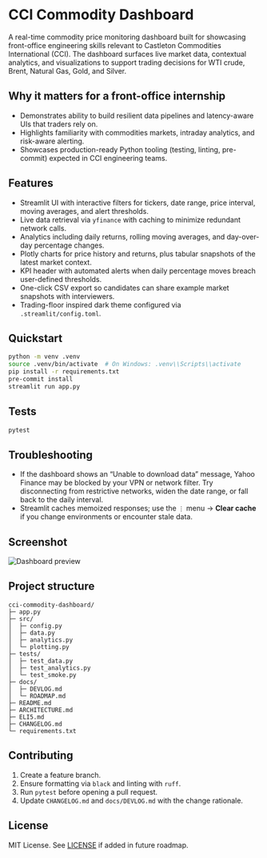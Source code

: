 # CCI Commodity Dashboard

A real-time commodity price monitoring dashboard built for showcasing front-office engineering skills relevant to Castleton Commodities International (CCI). The dashboard surfaces live market data, contextual analytics, and visualizations to support trading decisions for WTI crude, Brent, Natural Gas, Gold, and Silver.

## Why it matters for a front-office internship
- Demonstrates ability to build resilient data pipelines and latency-aware UIs that traders rely on.
- Highlights familiarity with commodities markets, intraday analytics, and risk-aware alerting.
- Showcases production-ready Python tooling (testing, linting, pre-commit) expected in CCI engineering teams.

## Features
- Streamlit UI with interactive filters for tickers, date range, price interval, moving averages, and alert thresholds.
- Live data retrieval via `yfinance` with caching to minimize redundant network calls.
- Analytics including daily returns, rolling moving averages, and day-over-day percentage changes.
- Plotly charts for price history and returns, plus tabular snapshots of the latest market context.
- KPI header with automated alerts when daily percentage moves breach user-defined thresholds.
- One-click CSV export so candidates can share example market snapshots with interviewers.
- Trading-floor inspired dark theme configured via `.streamlit/config.toml`.

## Quickstart
```bash
python -m venv .venv
source .venv/bin/activate  # On Windows: .venv\\Scripts\\activate
pip install -r requirements.txt
pre-commit install
streamlit run app.py
```

## Tests
```bash
pytest
```

## Troubleshooting
- If the dashboard shows an “Unable to download data” message, Yahoo Finance may be blocked by your VPN or network filter. Try disconnecting from restrictive networks, widen the date range, or fall back to the daily interval.
- Streamlit caches memoized responses; use the `⋮` menu → **Clear cache** if you change environments or encounter stale data.

## Screenshot
![Dashboard preview](docs/assets/dashboard-preview.png "Placeholder preview - replace with actual screenshot once captured")

## Project structure
```
cci-commodity-dashboard/
├─ app.py
├─ src/
│  ├─ config.py
│  ├─ data.py
│  ├─ analytics.py
│  └─ plotting.py
├─ tests/
│  ├─ test_data.py
│  ├─ test_analytics.py
│  └─ test_smoke.py
├─ docs/
│  ├─ DEVLOG.md
│  └─ ROADMAP.md
├─ README.md
├─ ARCHITECTURE.md
├─ ELI5.md
├─ CHANGELOG.md
└─ requirements.txt
```

## Contributing
1. Create a feature branch.
2. Ensure formatting via `black` and linting with `ruff`.
3. Run `pytest` before opening a pull request.
4. Update `CHANGELOG.md` and `docs/DEVLOG.md` with the change rationale.

## License
MIT License. See [LICENSE](LICENSE) if added in future roadmap.
